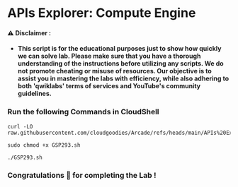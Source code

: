 #  APIs Explorer: Compute Engine


#### ⚠️ Disclaimer :
- **This script is for the educational purposes just to show how quickly we can solve lab. Please make sure that you have a thorough understanding of the instructions before utilizing any scripts. We do not promote cheating or  misuse of resources. Our objective is to assist you in mastering the labs with efficiency, while also adhering to both 'qwiklabs' terms of services and YouTube's community guidelines.**

### Run the following Commands in CloudShell 

```
curl -LO raw.githubusercontent.com/cloudgoodies/Arcade/refs/heads/main/APIs%20Explorer%3A%20Compute%20Engine/GSP293.sh

sudo chmod +x GSP293.sh

./GSP293.sh
```

### Congratulations 🎉 for completing the Lab !
